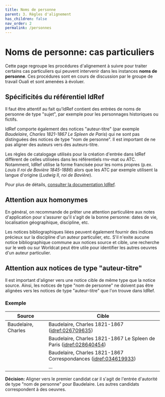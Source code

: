 ```yaml
---
title: Noms de personne
parent: 3. Règles d'alignement
has_children: false
nav_order: 2
permalink: /personnes
---
```


# Noms de personne: cas particuliers

Cette page regroupe les procédures d'alignement à suivre pour traiter certains cas particuliers
qui peuvent intervenir dans les instances **noms de personne**.
Ces procédures sont en cours de discussion par le groupe de travail Ouali et sont amenées à évoluer.

## Spécificités du référentiel IdRef

Il faut être attentif au fait qu'IdRef contient des entrées de noms de personne de type "sujet", par exemple pour les personnages
historiques ou fictifs.

IdRef comporte également des notices "auteur-titre" (par exemple _Baudelaire, Charles 1821-1867 Le Spleen de Paris_) qui ne sont
pas distinguées des notices de type "nom de personne". Il est important de ne pas aligner des auteurs vers des auteurs-titre.

Les règles de catalogage utilisés pour la création d'entrée dans IdRef diffèrent de celles utilisées dans les référentiels rnv-mat
ou ATC. Notamment, IdRef utilise la forme francisée pour les noms propres (p.ex. _Louis II roi de Bavière 1845-1886_) alors que les ATC
par exemple utilisent la langue d'origine (_Ludwig II, roi de Bavière_).

Pour plus de détails, [consulter la documentation IdRef](http://documentation.abes.fr/aideidref/accueil/fr/index.html).

## Attention aux homonymes

En général, on recommande de prêter une attention particulière aux notes d'application pour s'assurer qu'il s'agit
de la bonne personne: dates de vie, localisation géographique, discipline, etc.

Les notices bibliographiques liées peuvent également fournir des indices précieux sur la discipline d'un auteur particulier, etc.
S'il n'exite aucune notice bibliographique commune aux notices source et cible, une recherche sur le web ou sur Worldcat peut
être utile pour identifier les autres oeuvres d'un auteur particulier.

## Attention aux notices de type "auteur-titre"

Il est important d'aligner vers une notice cible de même type que la notice source. Ainsi, les notices de type "nom de personne"
ne doivent pas être alignées vers les notices de type "auteur-titre" que l'on trouve dans IdRef.

### Exemple

| Source                      | Cible                                                    |
| --------------------------- | -------------------------------------------------------- |
| Baudelaire, Charles         | Baudelaire, Charles 1821-1867 ([idref:026709635](https://www.idref.fr/026709635)) |
|                             | Baudelaire, Charles 1821-1867 Le Spleen de Paris ([idref:028640454](https://www.idref.fr/028640454))|
|                             | Baudelaire, Charles 1821-1867 Correspondances ([idref:034619933](https://www.idref.fr/034619933))|
|                             | ...                                                      |

**Décision:** Aligner vers le premier candidat car il s'agit de l'entrée d'autorité de type "nom de personne" pour Baudelaire. 
Les autres candidats correspondent à des oeuvres.